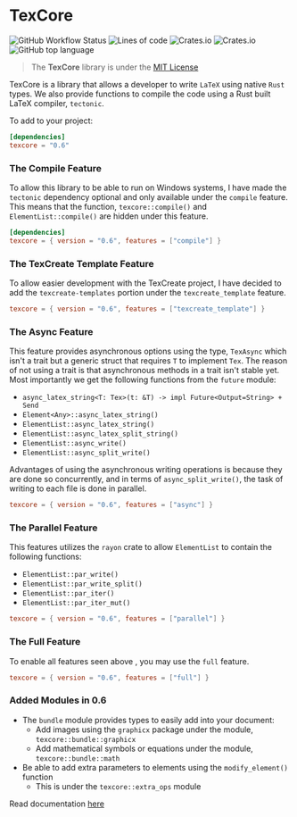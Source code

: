 # __TexCore__

![GitHub Workflow Status](https://img.shields.io/github/actions/workflow/status/MKProj/texcore/rust.yml)
![Lines of code](https://img.shields.io/tokei/lines/github/MKProj/texcore)
![Crates.io](https://img.shields.io/crates/d/texcore)
![Crates.io](https://img.shields.io/crates/v/texcore)
![GitHub top language](https://img.shields.io/github/languages/top/MKProj/texcore)

> The __TexCore__ library is under the [MIT License](LICENSE)

TexCore is a library that allows a developer to write `LaTeX` using native `Rust` types. We also provide functions
to compile the code using a Rust built LaTeX compiler, `tectonic`.

To add to your project:

```toml
[dependencies]
texcore = "0.6"
```

### The Compile Feature

To allow this library to be able to run on Windows systems, I have made the `tectonic` dependency optional and only
available under the `compile` feature. This means that the function, `texcore::compile()` and `ElementList::compile()`
are hidden under this feature.

```toml
[dependencies]
texcore = { version = "0.6", features = ["compile"] }
```

### The TexCreate Template Feature

To allow easier development with the TexCreate project, I have decided to add the `texcreate-templates` portion under
the `texcreate_template` feature.

```toml
texcore = { version = "0.6", features = ["texcreate_template"] }
```

### The Async Feature

This feature provides asynchronous options using the type, `TexAsync` which isn't a trait but a generic struct that
requires `T` to implement `Tex`. The reason of not using a trait is that asynchronous methods in a trait isn't stable
yet.
Most importantly we get the following functions from the `future` module:

- `async_latex_string<T: Tex>(t: &T) -> impl Future<Output=String> + Send`
- `Element<Any>::async_latex_string()`
- `ElementList::async_latex_string()`
- `ElementList::async_latex_split_string()`
- `ElementList::async_write()`
- `ElementList::async_split_write()`

Advantages of using the asynchronous writing operations is because they are done so concurrently, and in terms of
`async_split_write()`, the task of writing to each file is done in parallel.

```toml
texcore = { version = "0.6", features = ["async"] }
```

### The Parallel Feature

This features utilizes the `rayon` crate to allow `ElementList` to contain the following functions:

- `ElementList::par_write()`
- `ElementList::par_write_split()`
- `ElementList::par_iter()`
- `ElementList::par_iter_mut()`

```toml
texcore = { version = "0.6", features = ["parallel"] }
```

### The Full Feature

To enable all features seen above , you may use the `full` feature.

```toml
texcore = { version = "0.6", features = ["full"] }
```

### Added Modules in 0.6

- The `bundle` module provides types to easily add into your document:
    - Add images using the `graphicx` package under the module, `texcore::bundle::graphicx`
    - Add mathematical symbols or equations under the module, `texcore::bundle::math`
- Be able to add extra parameters to elements using the `modify_element()` function
    - This is under the `texcore::extra_ops` module

Read documentation [here](https://docs.rs/crate/texcore/latest)


